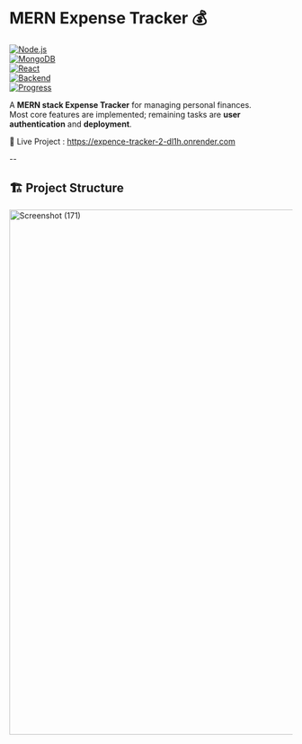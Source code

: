 # MERN Expense Tracker 💰


[![Node.js](https://img.shields.io/badge/Node.js-14.x-green)](https://nodejs.org/)  
[![MongoDB](https://img.shields.io/badge/Database-MongoDB-blue)](https://www.mongodb.com/)  
[![React](https://img.shields.io/badge/Frontend-React-blueviolet)](https://reactjs.org/)  
[![Backend](https://img.shields.io/badge/Backend-Node.js-green)](https://nodejs.org/)  
[![Progress](https://img.shields.io/badge/Progress-WIP-red)](https://github.com/bhavna-dabral/Expence-tracker)


A **MERN stack Expense Tracker** for managing personal finances.  
Most core features are implemented; remaining tasks are **user authentication** and **deployment**.

🚀 Live Project : https://expence-tracker-2-dl1h.onrender.com

--

## 🏗️ Project Structure
<img width="1879" height="935" alt="Screenshot (171)" src="https://github.com/user-attachments/assets/3d8ee860-7f35-4d1f-935d-d9188ad874d2" />




